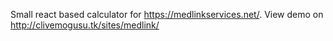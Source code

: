 Small react based calculator for https://medlinkservices.net/. View demo on http://clivemogusu.tk/sites/medlink/

